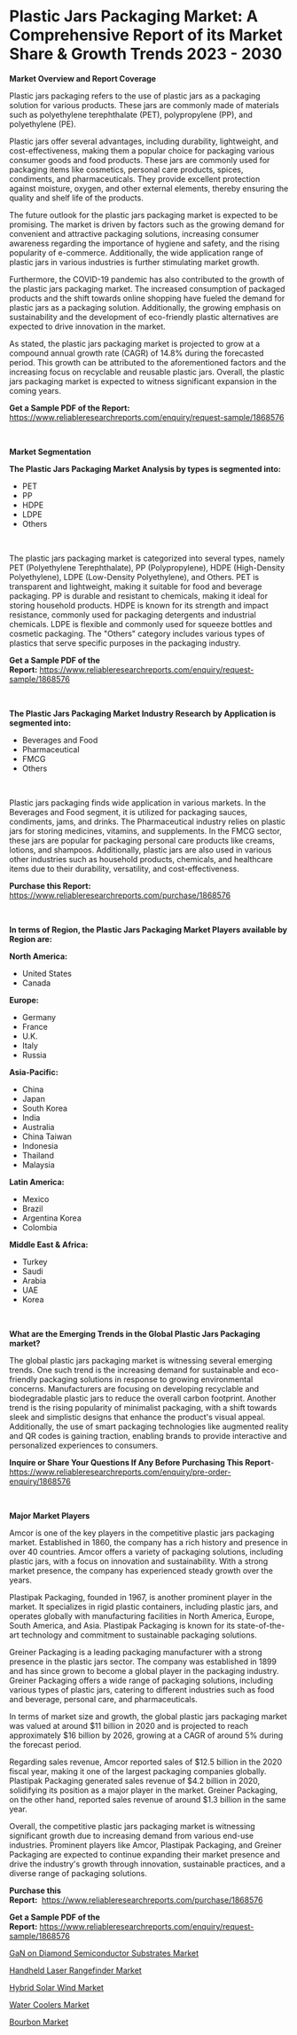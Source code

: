 <p><h1>Plastic Jars Packaging Market: A Comprehensive Report of its Market Share & Growth Trends 2023 - 2030</h1></p><p><strong>Market Overview and Report Coverage</strong></p>
<p><p>Plastic jars packaging refers to the use of plastic jars as a packaging solution for various products. These jars are commonly made of materials such as polyethylene terephthalate (PET), polypropylene (PP), and polyethylene (PE).</p><p>Plastic jars offer several advantages, including durability, lightweight, and cost-effectiveness, making them a popular choice for packaging various consumer goods and food products. These jars are commonly used for packaging items like cosmetics, personal care products, spices, condiments, and pharmaceuticals. They provide excellent protection against moisture, oxygen, and other external elements, thereby ensuring the quality and shelf life of the products.</p><p>The future outlook for the plastic jars packaging market is expected to be promising. The market is driven by factors such as the growing demand for convenient and attractive packaging solutions, increasing consumer awareness regarding the importance of hygiene and safety, and the rising popularity of e-commerce. Additionally, the wide application range of plastic jars in various industries is further stimulating market growth.</p><p>Furthermore, the COVID-19 pandemic has also contributed to the growth of the plastic jars packaging market. The increased consumption of packaged products and the shift towards online shopping have fueled the demand for plastic jars as a packaging solution. Additionally, the growing emphasis on sustainability and the development of eco-friendly plastic alternatives are expected to drive innovation in the market.</p><p>As stated, the plastic jars packaging market is projected to grow at a compound annual growth rate (CAGR) of 14.8% during the forecasted period. This growth can be attributed to the aforementioned factors and the increasing focus on recyclable and reusable plastic jars. Overall, the plastic jars packaging market is expected to witness significant expansion in the coming years.</p></p>
<p><strong>Get a Sample PDF of the Report:</strong> <a href="https://www.reliableresearchreports.com/enquiry/request-sample/1868576">https://www.reliableresearchreports.com/enquiry/request-sample/1868576</a></p>
<p>&nbsp;</p>
<p><strong>Market Segmentation</strong></p>
<p><strong>The Plastic Jars Packaging Market Analysis by types is segmented into:</strong></p>
<p><ul><li>PET</li><li>PP</li><li>HDPE</li><li>LDPE</li><li>Others</li></ul></p>
<p>&nbsp;</p>
<p><p>The plastic jars packaging market is categorized into several types, namely PET (Polyethylene Terephthalate), PP (Polypropylene), HDPE (High-Density Polyethylene), LDPE (Low-Density Polyethylene), and Others. PET is transparent and lightweight, making it suitable for food and beverage packaging. PP is durable and resistant to chemicals, making it ideal for storing household products. HDPE is known for its strength and impact resistance, commonly used for packaging detergents and industrial chemicals. LDPE is flexible and commonly used for squeeze bottles and cosmetic packaging. The "Others" category includes various types of plastics that serve specific purposes in the packaging industry.</p></p>
<p><strong>Get a Sample PDF of the Report:</strong>&nbsp;<a href="https://www.reliableresearchreports.com/enquiry/request-sample/1868576">https://www.reliableresearchreports.com/enquiry/request-sample/1868576</a></p>
<p>&nbsp;</p>
<p><strong>The Plastic Jars Packaging Market Industry Research by Application is segmented into:</strong></p>
<p><ul><li>Beverages and Food</li><li>Pharmaceutical</li><li>FMCG</li><li>Others</li></ul></p>
<p>&nbsp;</p>
<p><p>Plastic jars packaging finds wide application in various markets. In the Beverages and Food segment, it is utilized for packaging sauces, condiments, jams, and drinks. The Pharmaceutical industry relies on plastic jars for storing medicines, vitamins, and supplements. In the FMCG sector, these jars are popular for packaging personal care products like creams, lotions, and shampoos. Additionally, plastic jars are also used in various other industries such as household products, chemicals, and healthcare items due to their durability, versatility, and cost-effectiveness.</p></p>
<p><strong>Purchase this Report:</strong>&nbsp; <a href="https://www.reliableresearchreports.com/purchase/1868576">https://www.reliableresearchreports.com/purchase/1868576</a></p>
<p>&nbsp;</p>
<p><strong>In terms of Region, the Plastic Jars Packaging Market Players available by Region are:</strong></p>
<p>
    <p> <strong> North America: </strong>
        <ul>
            <li>United States</li>
            <li>Canada</li>
        </ul>
        </p> 
    <p> <strong> Europe: </strong>
        <ul>
            <li>Germany</li>
            <li>France</li>
            <li>U.K.</li>
            <li>Italy</li>
            <li>Russia</li>
        </ul>
        </p> 
    <p> <strong> Asia-Pacific: </strong>
        <ul>
            <li>China</li>
            <li>Japan</li>
            <li>South Korea</li>
            <li>India</li>
            <li>Australia</li>
            <li>China Taiwan</li>
            <li>Indonesia</li>
            <li>Thailand</li>
            <li>Malaysia</li>
        </ul>
        </p> 
    <p> <strong> Latin America: </strong>
        <ul>
            <li>Mexico</li>
            <li>Brazil</li>
            <li>Argentina Korea</li>
            <li>Colombia</li>
        </ul>
        </p> 
    <p> <strong> Middle East & Africa: </strong>
        <ul>
            <li>Turkey</li>
            <li>Saudi</li>
            <li>Arabia</li>
            <li>UAE</li>
            <li>Korea</li>
        </ul>
    </p>
    </p>
<p>&nbsp;</p>
<p><strong>What are the Emerging Trends in the Global Plastic Jars Packaging market?</strong></p>
<p><p>The global plastic jars packaging market is witnessing several emerging trends. One such trend is the increasing demand for sustainable and eco-friendly packaging solutions in response to growing environmental concerns. Manufacturers are focusing on developing recyclable and biodegradable plastic jars to reduce the overall carbon footprint. Another trend is the rising popularity of minimalist packaging, with a shift towards sleek and simplistic designs that enhance the product's visual appeal. Additionally, the use of smart packaging technologies like augmented reality and QR codes is gaining traction, enabling brands to provide interactive and personalized experiences to consumers.</p></p>
<p><strong>Inquire or Share Your Questions If Any Before Purchasing This Report</strong>- <a href="https://www.reliableresearchreports.com/enquiry/pre-order-enquiry/1868576">https://www.reliableresearchreports.com/enquiry/pre-order-enquiry/1868576</a></p>
<p>&nbsp;</p>
<p><strong>Major Market Players</strong></p>
<p><p>Amcor is one of the key players in the competitive plastic jars packaging market. Established in 1860, the company has a rich history and presence in over 40 countries. Amcor offers a variety of packaging solutions, including plastic jars, with a focus on innovation and sustainability. With a strong market presence, the company has experienced steady growth over the years.</p><p>Plastipak Packaging, founded in 1967, is another prominent player in the market. It specializes in rigid plastic containers, including plastic jars, and operates globally with manufacturing facilities in North America, Europe, South America, and Asia. Plastipak Packaging is known for its state-of-the-art technology and commitment to sustainable packaging solutions.</p><p>Greiner Packaging is a leading packaging manufacturer with a strong presence in the plastic jars sector. The company was established in 1899 and has since grown to become a global player in the packaging industry. Greiner Packaging offers a wide range of packaging solutions, including various types of plastic jars, catering to different industries such as food and beverage, personal care, and pharmaceuticals.</p><p>In terms of market size and growth, the global plastic jars packaging market was valued at around $11 billion in 2020 and is projected to reach approximately $16 billion by 2026, growing at a CAGR of around 5% during the forecast period.</p><p>Regarding sales revenue, Amcor reported sales of $12.5 billion in the 2020 fiscal year, making it one of the largest packaging companies globally. Plastipak Packaging generated sales revenue of $4.2 billion in 2020, solidifying its position as a major player in the market. Greiner Packaging, on the other hand, reported sales revenue of around $1.3 billion in the same year.</p><p>Overall, the competitive plastic jars packaging market is witnessing significant growth due to increasing demand from various end-use industries. Prominent players like Amcor, Plastipak Packaging, and Greiner Packaging are expected to continue expanding their market presence and drive the industry's growth through innovation, sustainable practices, and a diverse range of packaging solutions.</p></p>
<p><strong>Purchase this Report:</strong>&nbsp;&nbsp;<a href="https://www.reliableresearchreports.com/purchase/1868576">https://www.reliableresearchreports.com/purchase/1868576</a></p>
<p></p>
<p><strong>Get a Sample PDF of the Report:</strong>&nbsp;<a href="https://www.reliableresearchreports.com/enquiry/request-sample/1868576">https://www.reliableresearchreports.com/enquiry/request-sample/1868576</a></p>
<p><p><a href="https://medium.com/@linabernier/gan-on-diamond-semiconductor-substrates-market-size-reveals-the-best-marketing-channels-in-global-d835c90d8c78">GaN on Diamond Semiconductor Substrates Market</a></p><p><a href="https://medium.com/@santosh.reportprime/handheld-laser-rangefinder-market-exploring-market-share-market-trends-and-future-growth-868d731a2474">Handheld Laser Rangefinder Market</a></p><p><a href="https://medium.com/@olenwuckert56/hybrid-solar-wind-market-size-and-market-trends-complete-industry-overview-2023-to-2030-c390f84d625e">Hybrid Solar Wind Market</a></p><p><a href="https://medium.com/@kevinbarnes75/water-coolers-market-competitive-analysis-market-trends-and-forecast-to-2030-01567db361cc">Water Coolers Market</a></p><p><a href="https://medium.com/@candaceking17/bourbon-market-the-key-to-successful-business-strategy-forecast-till-2030-2c3b079eee8e">Bourbon Market</a></p></p>